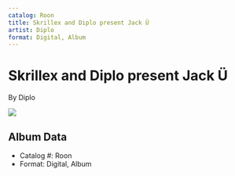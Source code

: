 ```yaml
---
catalog: Roon
title: Skrillex and Diplo present Jack Ü
artist: Diplo
format: Digital, Album
---
```


# Skrillex and Diplo present Jack Ü

By Diplo

![](../../assets/albumcovers/Diplo-Skrillex_and_Diplo_present_Jack_Ü.png)

## Album Data

- Catalog #: Roon
- Format: Digital, Album

